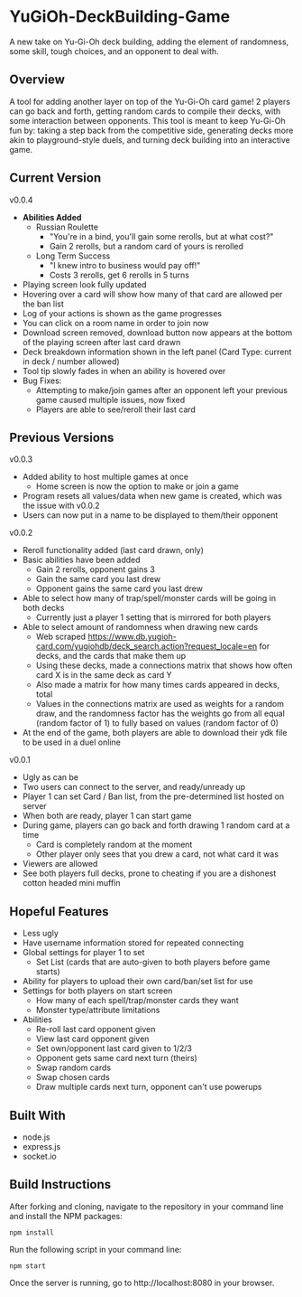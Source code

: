 # YuGiOh-DeckBuilding-Game
A new take on Yu-Gi-Oh deck building, adding the element of randomness, some skill, tough choices, and an opponent to deal with.

## Overview
A tool for adding another layer on top of the Yu-Gi-Oh card game! 2 players can go back and forth, getting random cards to compile their decks, with some interaction between opponents. This tool is meant to keep Yu-Gi-Oh fun by: taking a step back from the competitive side, generating decks more akin to playground-style duels, and turning deck building into an interactive game.
## Current Version
v0.0.4
- **Abilities Added**
  - Russian Roulette
    - "You're in a bind, you'll gain some rerolls, but at what cost?"
    - Gain 2 rerolls, but a random card of yours is rerolled
  - Long Term Success
    - "I knew intro to business would pay off!"
    - Costs 3 rerolls, get 6 rerolls in 5 turns
- Playing screen look fully updated
- Hovering over a card will show how many of that card are allowed per the ban list
- Log of your actions is shown as the game progresses
- You can click on a room name in order to join now
- Download screen removed, download button now appears at the bottom of the playing screen after last card drawn
- Deck breakdown information shown in the left panel (Card Type: current in deck / number allowed)
- Tool tip slowly fades in when an ability is hovered over
- Bug Fixes:
  - Attempting to make/join games after an opponent left your previous game caused multiple issues, now fixed
  - Players are able to see/reroll their last card
  
## Previous Versions
v0.0.3
- Added ability to host multiple games at once
  - Home screen is now the option to make or join a game
- Program resets all values/data when new game is created, which was the issue with v0.0.2
- Users can now put in a name to be displayed to them/their opponent

v0.0.2
- Reroll functionality added (last card drawn, only)
- Basic abilities have been added
  - Gain 2 rerolls, opponent gains 3
  - Gain the same card you last drew
  - Opponent gains the same card you last drew
- Able to select how many of trap/spell/monster cards will be going in both decks
  - Currently just a player 1 setting that is mirrored for both players
- Able to select amount of randomness when drawing new cards
  - Web scraped https://www.db.yugioh-card.com/yugiohdb/deck_search.action?request_locale=en for decks, and the cards that make them up
  - Using these decks, made a connections matrix that shows how often card X is in the same deck as card Y
  - Also made a matrix for how many times cards appeared in decks, total
  - Values in the connections matrix are used as weights for a random draw, and the randomness factor has the weights go from all equal (random factor of 1) to fully based on values (random factor of 0)
- At the end of the game, both players are able to download their ydk file to be used in a duel online

v0.0.1
- Ugly as can be
- Two users can connect to the server, and ready/unready up
- Player 1 can set Card / Ban list, from the pre-determined list hosted on server
- When both are ready, player 1 can start game
- During game, players can go back and forth drawing 1 random card at a time
  - Card is completely random at the moment
  - Other player only sees that you drew a card, not what card it was
 - Viewers are allowed
  - See both players full decks, prone to cheating if you are a dishonest cotton headed mini muffin

## Hopeful Features
- Less ugly
- Have username information stored for repeated connecting
- Global settings for player 1 to set
  - Set List (cards that are auto-given to both players before game starts)
- Ability for players to upload their own card/ban/set list for use
- Settings for both players on start screen
  - How many of each spell/trap/monster cards they want
  - Monster type/attribute limitations
- Abilities
  - Re-roll last card opponent given
  - View last card opponent given
  - Set own/opponent last card given to 1/2/3
  - Opponent gets same card next turn (theirs)
  - Swap random cards
  - Swap chosen cards
  - Draw multiple cards next turn, opponent can't use powerups
  
## Built With
- node.js
- express.js
- socket.io

## Build Instructions
After forking and cloning, navigate to the repository in your command line and install the NPM packages:
```
npm install
```
Run the following script in your command line:
```
npm start
```
Once the server is running, go to http://localhost:8080 in your browser.
